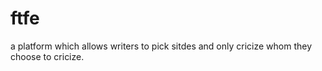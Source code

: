 # ftfe

a platform which allows writers to pick sitdes and only cricize whom they choose to cricize.
